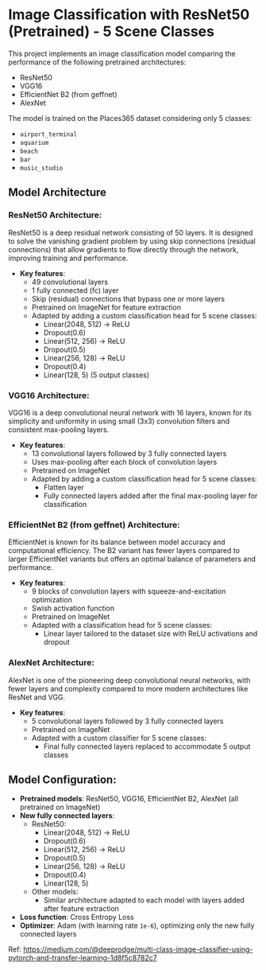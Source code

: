 # Image Classification with ResNet50 (Pretrained) - 5 Scene Classes

This project implements an image classification model comparing the performance of the following pretrained architectures:
- ResNet50
- VGG16
- EfficientNet B2 (from geffnet)
- AlexNet

The model is trained on the Places365 dataset considering only 5 classes:

- `airport_terminal`
- `aquarium`
- `beach`
- `bar`
- `music_studio`

## Model Architecture

### ResNet50 Architecture:
ResNet50 is a deep residual network consisting of 50 layers. It is designed to solve the vanishing gradient problem by using skip connections (residual connections) that allow gradients to flow directly through the network, improving training and performance.
- **Key features**:
  - 49 convolutional layers
  - 1 fully connected (fc) layer
  - Skip (residual) connections that bypass one or more layers
  - Pretrained on ImageNet for feature extraction
  - Adapted by adding a custom classification head for 5 scene classes:
    - Linear(2048, 512) → ReLU
    - Dropout(0.6)
    - Linear(512, 256) → ReLU
    - Dropout(0.5)
    - Linear(256, 128) → ReLU
    - Dropout(0.4)
    - Linear(128, 5) (5 output classes)

### VGG16 Architecture:
VGG16 is a deep convolutional neural network with 16 layers, known for its simplicity and uniformity in using small (3x3) convolution filters and consistent max-pooling layers.
- **Key features**:
  - 13 convolutional layers followed by 3 fully connected layers
  - Uses max-pooling after each block of convolution layers
  - Pretrained on ImageNet
  - Adapted by adding a custom classification head for 5 scene classes:
    - Flatten layer
    - Fully connected layers added after the final max-pooling layer for classification

### EfficientNet B2 (from geffnet) Architecture:
EfficientNet is known for its balance between model accuracy and computational efficiency. The B2 variant has fewer layers compared to larger EfficientNet variants but offers an optimal balance of parameters and performance.
- **Key features**:
  - 9 blocks of convolution layers with squeeze-and-excitation optimization
  - Swish activation function
  - Pretrained on ImageNet
  - Adapted with a classification head for 5 scene classes:
    - Linear layer tailored to the dataset size with ReLU activations and dropout

### AlexNet Architecture:
AlexNet is one of the pioneering deep convolutional neural networks, with fewer layers and complexity compared to more modern architectures like ResNet and VGG.
- **Key features**:
  - 5 convolutional layers followed by 3 fully connected layers
  - Pretrained on ImageNet
  - Adapted with a custom classifier for 5 scene classes:
    - Final fully connected layers replaced to accommodate 5 output classes

## Model Configuration:
- **Pretrained models**: ResNet50, VGG16, EfficientNet B2, AlexNet (all pretrained on ImageNet)
- **New fully connected layers**:
  - ResNet50: 
    - Linear(2048, 512) → ReLU
    - Dropout(0.6)
    - Linear(512, 256) → ReLU
    - Dropout(0.5)
    - Linear(256, 128) → ReLU
    - Dropout(0.4)
    - Linear(128, 5)
  - Other models:
    - Similar architecture adapted to each model with layers added after feature extraction
- **Loss function**: Cross Entropy Loss
- **Optimizer**: Adam (with learning rate `1e-6`), optimizing only the new fully connected layers


Ref:
https://medium.com/@deeprodge/multi-class-image-classifier-using-pytorch-and-transfer-learning-1d8f5c8782c7
